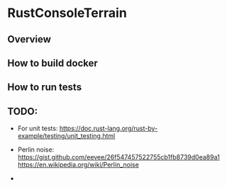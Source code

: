 # RustConsoleTerrain

## Overview

## How to build docker

## How to run tests 

## TODO:

- For unit tests:
https://doc.rust-lang.org/rust-by-example/testing/unit_testing.html

- Perlin noise:
https://gist.github.com/eevee/26f547457522755cb1fb8739d0ea89a1
https://en.wikipedia.org/wiki/Perlin_noise

- 
